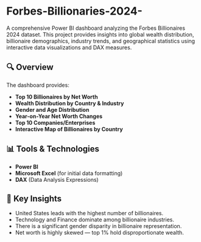 # Forbes-Billionaries-2024-
A comprehensive Power BI dashboard analyzing the Forbes Billionaires 2024 dataset. This project provides insights into global wealth distribution, billionaire demographics, industry trends, and geographical statistics using interactive data visualizations and DAX measures.



## 🔍 Overview

The dashboard provides:
- **Top 10 Billionaires by Net Worth**
- **Wealth Distribution by Country & Industry**
- **Gender and Age Distribution**
- **Year-on-Year Net Worth Changes**
- **Top 10 Companies/Enterprises**
- **Interactive Map of Billionaires by Country**

## 📊 Tools & Technologies

- **Power BI**
- **Microsoft Excel** (for initial data formatting)
- **DAX** (Data Analysis Expressions)

## 🧠 Key Insights

- United States leads with the highest number of billionaires.
- Technology and Finance dominate among billionaire industries.
- There is a significant gender disparity in billionaire representation.
- Net worth is highly skewed — top 1% hold disproportionate wealth.


